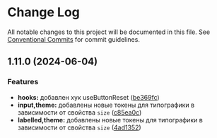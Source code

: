 # Change Log

All notable changes to this project will be documented in this file.
See [Conventional Commits](https://conventionalcommits.org) for commit guidelines.

## 1.11.0 (2024-06-04)


### Features

* **hooks:** добавлен хук useButtonReset ([be369fc](#))
* **input,theme:** добавлены новые токены для типографики в зависимости от свойства `size` ([c85ea0c](#))
* **labelled,theme:** добавлены новые токены для типографики в зависимости от свойства `size` ([4ad1352](#))
